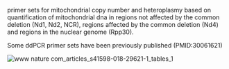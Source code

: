 primer sets for mitochondrial copy number and heteroplasmy based on quantification of mitochondrial dna in regions not affected by the common deletion (Nd1, Nd2, NCR), regions affected by the common deletion (Nd4) and regions in the nuclear genome (Rpp30).

Some ddPCR primer sets have been previously published (PMID:30061621)



![www nature com_articles_s41598-018-29621-1_tables_1](https://github.com/user-attachments/assets/e7d98416-f75e-4df1-b6d4-f295991da016)
